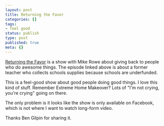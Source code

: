 ```yaml
---
layout: post
title: Returning the Favor
categories: []
tags:
- feel good
status: publish
type: post
published: true
meta: {}
---
```


[Returning the Favor](https://www.facebook.com/ReturningTheFavor/videos/pens-and-pencils-all-in-a-rowe/1964830810454846/) is a show with Mike Rowe about giving back to people who do awesome things. The episode linked above is about a former teacher who collects schools supplies because schools are underfunded.

This is a feel-good show about good people doing good things. I love this kind of stuff. Remember Extreme Home Makeover? Lots of "I'm not crying, you're crying" going on there.

The only problem is it looks like the show is only available on Facebook, which is not where I want to watch long-form video.

Thanks Ben Gilpin for sharing it.
